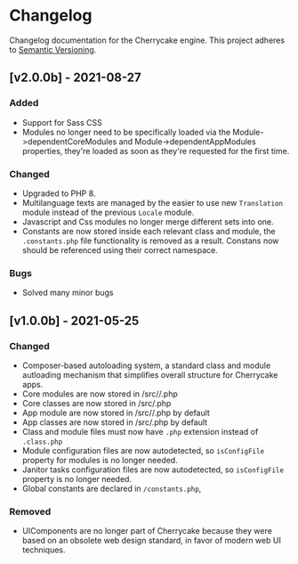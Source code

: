 # Changelog
Changelog documentation for the Cherrycake engine. This project adheres to [Semantic Versioning](https://semver.org/spec/v2.0.0.html).

## [v2.0.0b] - 2021-08-27
### Added
- Support for Sass CSS
- Modules no longer need to be specifically loaded via the Module->dependentCoreModules and Module->dependentAppModules properties, they're loaded as soon as they're requested for the first time.
### Changed
- Upgraded to PHP 8.
- Multilanguage texts are managed by the easier to use new `Translation` module instead of the previous `Locale` module.
- Javascript and Css modules no longer merge different sets into one.
- Constants are now stored inside each relevant class and module, the `.constants.php` file functionality is removed as a result. Constans now should be referenced using their correct namespace.
### Bugs
- Solved many minor bugs

## [v1.0.0b] - 2021-05-25
### Changed
- Composer-based autoloading system, a standard class and module autloading mechanism that simplifies overall structure for Cherrycake apps.
- Core modules are now stored in <Engine dir>/src/<Module name>/<Module name>.php
- Core classes are now stored in <Engine dir>/src/<Class name>.php
- App module are now stored in <App dir>/src/<Module name>/<Module name>.php by default
- App classes are now stored in <App dir>/src/<Class name>.php by default
- Class and module files must now have `.php` extension instead of `.class.php`
- Module configuration files are now autodetected, so `isConfigFile` property for modules is no longer needed.
- Janitor tasks configuration files are now autodetected, so `isConfigFile` property is no longer needed.
- Global constants are declared in `/constants.php`,
### Removed
- UIComponents are no longer part of Cherrycake because they were based on an obsolete web design standard, in favor of modern web UI techniques.
